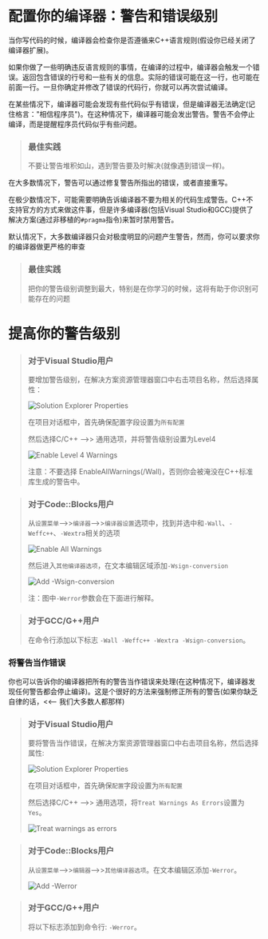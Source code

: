 # 配置你的编译器：警告和错误级别

当你写代码的时候，编译器会检查你是否遵循来C++语言规则(假设你已经关闭了编译器扩展)。

如果你做了一些明确违反语言规则的事情，在编译的过程中，编译器会触发一个错误。返回包含错误的行号和一些有关的信息。实际的错误可能在这一行，也可能在前面一行。一旦你确定并修改了错误的代码行，你就可以再次尝试编译。

在某些情况下，编译器可能会发现有些代码似乎有错误，但是编译器无法确定(记住格言："相信程序员")。在这种情况下，编译器可能会发出警告。警告不会停止编译，而是提醒程序员代码似乎有些问题。

> ### 最佳实践
>
> 不要让警告堆积如山，遇到警告要及时解决(就像遇到错误一样)。
>

在大多数情况下，警告可以通过修复警告所指出的错误，或者直接重写。

在极少数情况下，可能需要明确告诉编译器不要为相关的代码生成警告。C++不支持官方的方式来做这件事，但是许多编译器(包括Visual Studio和GCC)提供了解决方案(通过非移植的`#pragma`指令)来暂时禁用警告。

默认情况下，大多数编译器只会对极度明显的问题产生警告，然而，你可以要求你的编译器做更严格的审查

> ### 最佳实践
>
> 把你的警告级别调整到最大，特别是在你学习的时候，这将有助于你识别可能存在的问题
>

# 提高你的警告级别

> ### 对于Visual Studio用户
>
> 要增加警告级别，在解决方案资源管理器窗口中右击项目名称，然后选择属性：
>
> ![Solution Explorer Properties](https://blogimg.ficapy.com/learncpp/VS-SolutionExplorerProperties-min-20201223215730982.png)
>
> 在项目对话框中，首先确保配置字段设置为`所有配置`
>
> 然后选择C/C++ -->> 通用选项，并将警告级别设置为Level4
>
> ![Enable Level 4 Warnings](https://blogimg.ficapy.com/learncpp/VS-EnableAllWarnings-min.png)
>
> 注意：不要选择 EnableAllWarnings(/Wall)，否则你会被淹没在C++标准库生成的警告中。

> ### 对于Code::Blocks用户
>
> 从`设置菜单`-->>`编译器`-->>`编译器设置`选项中，找到并选中和`-Wall`、`-Weffc++`、`-Wextra`相关的选项
>
> ![Enable All Warnings](https://blogimg.ficapy.com/learncpp/CB-EnableAllWarnings-min.png)
>
> 然后进入`其他编译器选项`，在文本编辑区域添加`-Wsign-conversion`
>
> ![Add -Wsign-conversion](https://blogimg.ficapy.com/learncpp/CB-OtherCompilerFlags-min.png)
>
> 注：图中`-Werror`参数会在下面进行解释。

> ### 对于GCC/G++用户
>
> 在命令行添加以下标志 `-Wall -Weffc++ -Wextra -Wsign-conversion`。

### 将警告当作错误

你也可以告诉你的编译器把所有的警告当作错误来处理(在这种情况下，编译器发现任何警告都会停止编译)。这是个很好的方法来强制修正所有的警告(如果你缺乏自律的话，<<-- 我们大多数人都那样)

> ### 对于Visual Studio用户
>
> 要将警告当作错误，在解决方案资源管理器窗口中右击项目名称，然后选择属性:
>
> ![Solution Explorer Properties](https://blogimg.ficapy.com/learncpp/VS-SolutionExplorerProperties-min-20201223220742882.png)
>
> 在项目对话框中，首先确保`配置`字段设置为`所有配置`
>
> 然后选择C/C++ -->> 通用选项，将`Treat Warnings As Errors`设置为`Yes`。
>
> ![Treat warnings as errors](https://blogimg.ficapy.com/learncpp/VS-WarningsAsErrors-min.png)

> ### 对于Code::Blocks用户
>
> 从`设置菜单`-->>`编辑器`-->>`其他编译器选项`。在文本编辑区添加`-Werror`。
>
> ![Add -Werror](https://blogimg.ficapy.com/learncpp/CB-OtherCompilerFlags-min-20201223221035719.png)

> ### 对于GCC/G++用户
>
> 将以下标志添加到命令行: `-Werror`。

